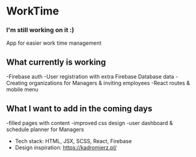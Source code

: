 # WorkTime
### I'm still working on it :) 

App for easier work time management

## What currently is working
-Firebase auth
-User registration with extra Firebase Database data
-Creating organizations for Managers & inviting employees
-React routes & mobile menu

## What I want to add in the coming days
-filled pages with content
-improved css design
-user dashboard & schedule planner for Managers 

- Tech stack: HTML, JSX, SCSS, React, Firebase
- Design inspiration: https://kadromierz.pl/
